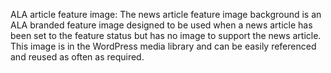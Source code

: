 ALA article feature image:
The news article feature image background is an ALA branded feature image designed to be used when a news article has been set to the feature status but has no image to support the news article. This image is in the WordPress media library and can be easily referenced and reused as often as required.